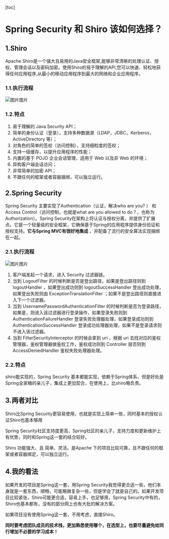 [toc]

# Spring Security 和 Shiro 该如何选择？

## 1.Shiro

Apache Shiro是一个强大且易用的Java安全框架,能够非常清晰的处理认证、授权、管理会话以及密码加密。使用Shiro的易于理解的API,您可以快速、轻松地获得任何应用程序,从最小的移动应用程序到最大的网络和企业应用程序。

### 1.1.执行流程

![图片](https://homan-blog.oss-cn-beijing.aliyuncs.com/study-demo/spring-demo/20210504102208.webp)图片

### 1.2.特点

1. 易于理解的 Java Security API；
2. 简单的身份认证（登录），支持多种数据源（LDAP，JDBC，Kerberos，ActiveDirectory 等）；
3. 对角色的简单的签权（访问控制），支持细粒度的签权；
4. 支持一级缓存，以提升应用程序的性能；
5. 内置的基于 POJO 企业会话管理，适用于 Web 以及非 Web 的环境；
6. 异构客户端会话访问；
7. 非常简单的加密 API；
8. 不跟任何的框架或者容器捆绑，可以独立运行。

## 2.Spring Security

Spring Security 主要实现了Authentication（认证，解决who are you? ） 和 Access Control（访问控制，也就是what are you allowed to do？，也称为Authorization）。Spring Security在架构上将认证与授权分离，并提供了扩展点。它是一个轻量级的安全框架，它确保基于Spring的应用程序提供身份验证和授权支持。**它与Spring MVC有很好地集成** ，并配备了流行的安全算法实现捆绑在一起。

### 2.1.执行流程

![图片](https://homan-blog.oss-cn-beijing.aliyuncs.com/study-demo/spring-demo/20210504102238.webp)图片

1. 客户端发起一个请求，进入 Security 过滤器链。
2. 当到 LogoutFilter 的时候判断是否是登出路径，如果是登出路径则到 logoutHandler ，如果登出成功则到 logoutSuccessHandler 登出成功处理，如果登出失败则由 ExceptionTranslationFilter ；如果不是登出路径则直接进入下一个过滤器。
3. 当到 UsernamePasswordAuthenticationFilter 的时候判断是否为登录路径，如果是，则进入该过滤器进行登录操作，如果登录失败则到 AuthenticationFailureHandler 登录失败处理器处理，如果登录成功则到 AuthenticationSuccessHandler 登录成功处理器处理，如果不是登录请求则不进入该过滤器。
4. 当到 FilterSecurityInterceptor 的时候会拿到 uri ，根据 uri 去找对应的鉴权管理器，鉴权管理器做鉴权工作，鉴权成功则到 Controller 层否则到 AccessDeniedHandler 鉴权失败处理器处理。

### 2.2.特点

shiro能实现的，Spring Security 基本都能实现，依赖于Spring体系，但是好处是Spring全家桶的亲儿子，集成上更加契合，在使用上，比shiro略负责。

## 3.两者对比

Shiro比Spring Security更容易使用，也就是实现上简单一些，同时基本的授权认证Shiro也基本够用

Spring Security社区支持度更高，Spring社区的亲儿子，支持力度和更新维护上有优势，同时和Spring这一套的结合较好。

Shiro 功能强大、且 简单、灵活。是Apache 下的项目比较可靠，且不跟任何的框架或者容器绑定，可以独立运行。

## 4.我的看法

如果开发的项目是Spring这一套，用Spring Security我觉得更合适一些，他们本身就是一套东西，顺畅，可能略微复杂一些，但是学会了就是自己的。如果开发项目比较紧张，Shiro可能更合适，容易上手，也足够用，Spring Security中有的，Shiro也基本都有，没有的部分网上也有大批的解决方案。

如果项目没有使用Spring这一套，不用考虑，直接Shiro。

**同时要考虑团队成员的技术栈，更加熟悉使用哪个，在选型上，也要尽量避免给同行增加不必要的学习成本！**